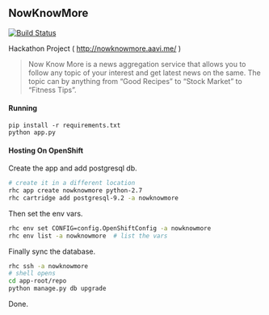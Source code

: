 ## NowKnowMore

[![Build Status](https://travis-ci.org/aviaryan/nkm-server.svg?branch=master)](https://travis-ci.org/aviaryan/nkm-server)

Hackathon Project ( http://nowknowmore.aavi.me/ )

> Now Know More is a news aggregation service that allows you to follow any topic of your interest and get latest news on the same.
The topic can by anything from “Good Recipes” to “Stock Market” to “Fitness Tips”.


#### Running

```
pip install -r requirements.txt
python app.py
```


#### Hosting On OpenShift

Create the app and add postgresql db.

```bash
# create it in a different location
rhc app create nowknowmore python-2.7
rhc cartridge add postgresql-9.2 -a nowknowmore
```
Then set the env vars.

```bash
rhc env set CONFIG=config.OpenShiftConfig -a nowknowmore
rhc env list -a nowknowmore  # list the vars
```
Finally sync the database.

```bash
rhc ssh -a nowknowmore
# shell opens
cd app-root/repo
python manage.py db upgrade
```
Done.
